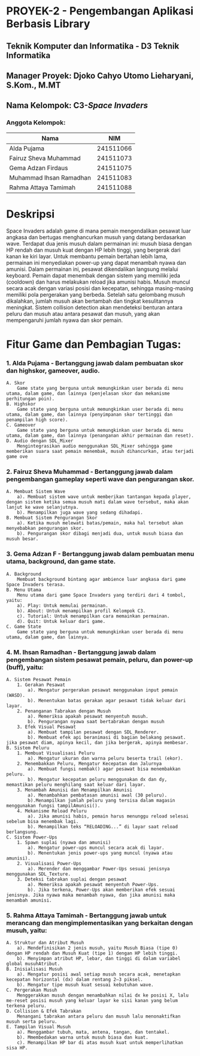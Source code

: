 # PROYEK-2 - Pengembangan Aplikasi Berbasis Library

## Teknik Komputer dan Informatika - D3 Teknik Informatika 
## Manager Proyek: Djoko Cahyo Utomo Lieharyani, S.Kom., M.MT
## Nama Kelompok: C3-*Space Invaders*
### Anggota Kelompok:

| Nama | NIM |
| ---- | --- |
| Alda Pujama | 241511066 |
| Fairuz Sheva Muhammad | 241511073 |
| Gema Adzan Firdaus | 241511075 |
| Muhammad Ihsan Ramadhan | 241511083 |
| Rahma Attaya Tamimah | 241511088 |

# Deskripsi
Space Invaders adalah game di mana pemain mengendalikan pesawat luar angkasa dan bertugas menghancurkan musuh yang datang berdasarkan wave. Terdapat dua jenis musuh dalam permainan ini: musuh biasa dengan HP rendah dan musuh kuat dengan HP lebih tinggi, yang bergerak dari kanan ke kiri layar. Untuk membantu pemain bertahan lebih lama, permainan ini menyediakan power-up yang dapat menambah nyawa dan amunisi. Dalam permainan ini, pesawat dikendalikan langsung melalui keyboard. Pemain dapat menembak dengan sistem yang memiliki jeda (cooldown) dan harus melakukan reload jika amunisi habis. Musuh muncul secara acak dengan variasi posisi dan kecepatan, sehingga masing-masing memiliki pola pergerakan yang berbeda. Setelah satu gelombang musuh dikalahkan, jumlah musuh akan bertambah dan tingkat kesulitannya meningkat. Sistem collision detection akan mendeteksi benturan antara peluru dan musuh atau antara pesawat dan musuh, yang akan mempengaruhi jumlah nyawa dan skor pemain.

# Fitur Game dan Pembagian Tugas:
### 1. Alda Pujama - Bertanggung jawab dalam pembuatan skor dan highskor, gameover, audio.
    A. Skor
        Game state yang berguna untuk memungkinkan user berada di menu utama, dalam game, dan lainnya (penjelasan skor dan mekanisme perhitungan poin).
    B. Highskor
        Game state yang berguna untuk memungkinkan user berada di menu utama, dalam game, dan lainnya (penyimpanan skor tertinggi dan penampilan high score).
    C. Gameover
        Game state yang berguna untuk memungkinkan user berada di menu utama, dalam game, dan lainnya (penanganan akhir permainan dan reset).
    D. Audio dengan SDL_Mixer
        Mengintegrasikan audio menggunakan SDL_Mixer sehingga game memberikan suara saat pemain menembak, musuh dihancurkan, atau terjadi game ove

### 2. Fairuz Sheva Muhammad - Bertanggung jawab dalam pengembangan gameplay seperti wave dan pengurangan skor.
    A. Membuat Sistem Wave
        a). Membuat sistem wave untuk memberikan tantangan kepada player, dengan sistem ketika semua musuh mati dalam wave tersebut, maka akan lanjut ke wave selanjutnya.
        b). Menampilkan juga wave yang sedang dihadapi.
    B. Membuat Sistem Pengurangan Skor
        a). Ketika musuh melewati batas/pemain, maka hal tersebut akan menyebabkan pengurangan skor.
        b). Pengurangan skor dibagi menjadi dua, untuk musuh biasa dan musuh besar.

### 3. Gema Adzan F - Bertanggung jawab dalam pembuatan menu utama, background, dan game state.
    A. Background
        Membuat background bintang agar ambience luar angkasa dari game Space Invaders terasa.
    B. Menu Utama
        Menu utama dari game Space Invaders yang terdiri dari 4 tombol, yaitu:
        a). Play: Untuk memulai permainan.
        b). About: Untuk menampilkan profil Kelompok C3.
        c). Tutorial: Untuk menampilkan cara memainkan permainan.
        d). Quit: Untuk keluar dari game.
    C. Game State
        Game state yang berguna untuk memungkinkan user berada di menu utama, dalam game, dan lainnya.

### 4.  M. Ihsan Ramadhan - Bertanggung jawab dalam pengembangan sistem pesawat pemain, peluru, dan power-up (buff), yaitu:
    A. Sistem Pesawat Pemain
        1. Gerakan Pesawat
            a). Mengatur pergerakan pesawat menggunakan input pemain (WASD).
            b). Menentukan batas gerakan agar pesawat tidak keluar dari layar.
        2. Penanganan Tabrakan dengan Musuh
            a). Memeriksa apakah pesawat menyentuh musuh.    
            b). Pengurangan nyawa saat bertabrakan dengan musuh
        3. Efek Visual Pesawat
            a). Membuat tampilan pesawat dengan SDL_Renderer.
            b). Membuat efek api beranimasi di bagian belakang pesawat. jika pesawat diam, apinya kecil, dan jika bergerak, apinya membesar.
    B. Sistem Peluru
        1. Membuat Visualisasi Peluru
            a). Mengatur ukuran dan warna peluru beserta trail (ekor).
        2. Menembakkan Peluru, Mengatur Kecepatan dan Jalurnya
            a). Membuat fungsi nembak() agar pesawat bisa menembakkan peluru.
            b). Mengatur kecepatan peluru menggunakan dx dan dy, memastikan peluru menghilang saat keluar dari layar.
        3. Menambah Amunisi dan Menampilkan Amunisi
            a). Menambahkan pembatasan amunisi awal (30 peluru).
            b).Menampilkan jumlah peluru yang tersisa dalam magasin menggunakan fungsi tampilAmunisi().
        4. Mekanisme Reload Peluru
            a). Jika amunisi habis, pemain harus menunggu reload selesai sebelum bisa menembak lagi.
            b). Menampilkan teks “RELOADING...” di layar saat reload berlangsung.
    C. Sistem Power-Ups
        1. Spawn suplai (nyawa dan amunisi)
            a). Mengatur power-ups muncul secara acak di layar.
            b). Menentukan jenis power-ups yang muncul (nyawa atau amunisi).
        2. Visualisasi Power-Ups
            a). Merender dan menggambar Power-Ups sesuai jenisnya menggunakan SDL_Texture.
        3. Deteksi tabrakan suplai dengan pesawat
            a). Memeriksa apakah pesawat menyentuh Power-Ups.
            b). Jika terkena, Power-Ups akan memberikan efek sesuai jenisnya. Jika nyawa maka menambah nyawa, dan jika amunisi maka menambah amunisi.

### 5. Rahma Attaya Tamimah - Bertanggung jawab untuk merancang dan mengimplementasikan yang berkaitan dengan musuh, yaitu:
    A. Struktur dan Atribut Musuh
        a). Mendefinisikan 2 jenis musuh, yaitu Musuh Biasa (tipe 0) dengan HP rendah dan Musuh Kuat (tipe 1) dengan HP lebih tinggi. 
        b). Menyimpan atribut HP, lebar, dan tinggi di dalam variabel global musuhAtribut.
    B. Inisialisasi Musuh
        a). Mengatur posisi awal setiap musuh secara acak, menetapkan kecepatan horizontal (dx) dalam rentang 2–3 piksel.
        b). Mengatur tipe musuh kuat sesuai kebutuhan wave.
    C. Pergerakan Musuh
        Menggerakkan musuh dengan menambahkan nilai dx ke posisi X, lalu me-reset posisi musuh yang keluar layar ke sisi kanan yang belum terkena peluru.
    D. Collision & Efek Tabrakan
        Menangani tabrakan antara peluru dan musuh lalu menonaktifkan musuh serta peluru.
    E. Tampilan Visual Musuh
        a). Menggambar tubuh, mata, antena, tangan, dan tentakel.
        b). Mmembedakan warna untuk musuh biasa dan kuat.
        c). Menampilkan HP bar di atas musuh kuat untuk memperlihatkan sisa HP.
